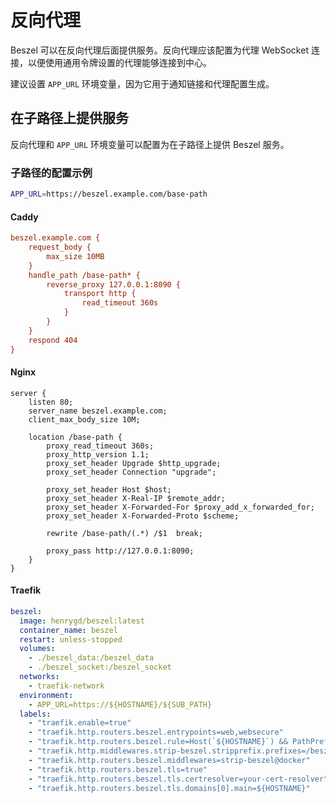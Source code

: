# 反向代理

Beszel 可以在反向代理后面提供服务。反向代理应该配置为代理 WebSocket 连接，以便使用通用令牌设置的代理能够连接到中心。

建议设置 `APP_URL` 环境变量，因为它用于通知链接和代理配置生成。

## 在子路径上提供服务

反向代理和 `APP_URL` 环境变量可以配置为在子路径上提供 Beszel 服务。

### 子路径的配置示例

```bash
APP_URL=https://beszel.example.com/base-path
```

#### Caddy

```ini
beszel.example.com {
	request_body {
		max_size 10MB
	}
	handle_path /base-path* {
		reverse_proxy 127.0.0.1:8090 {
			transport http {
				read_timeout 360s
			}
		}
	}
	respond 404
}
```

#### Nginx

```nginx
server {
	listen 80;
	server_name beszel.example.com;
	client_max_body_size 10M;

	location /base-path {
		proxy_read_timeout 360s;
		proxy_http_version 1.1;
		proxy_set_header Upgrade $http_upgrade;
		proxy_set_header Connection "upgrade";

		proxy_set_header Host $host;
		proxy_set_header X-Real-IP $remote_addr;
		proxy_set_header X-Forwarded-For $proxy_add_x_forwarded_for;
		proxy_set_header X-Forwarded-Proto $scheme;

		rewrite /base-path/(.*) /$1  break;

		proxy_pass http://127.0.0.1:8090;
	}
}
```

#### Traefik

```yaml
beszel:
  image: henrygd/beszel:latest
  container_name: beszel
  restart: unless-stopped
  volumes:
    - ./beszel_data:/beszel_data
    - ./beszel_socket:/beszel_socket
  networks:
    - traefik-network
  environment:
    - APP_URL=https://${HOSTNAME}/${SUB_PATH}
  labels:
    - "traefik.enable=true"
    - "traefik.http.routers.beszel.entrypoints=web,websecure"
    - "traefik.http.routers.beszel.rule=Host(`${HOSTNAME}`) && PathPrefix(`/${SUB_PATH}`)"
    - "traefik.http.middlewares.strip-beszel.stripprefix.prefixes=/beszel"
    - "traefik.http.routers.beszel.middlewares=strip-beszel@docker"
    - "traefik.http.routers.beszel.tls=true"
    - "traefik.http.routers.beszel.tls.certresolver=your-cert-resolver"
    - "traefik.http.routers.beszel.tls.domains[0].main=${HOSTNAME}"
```
